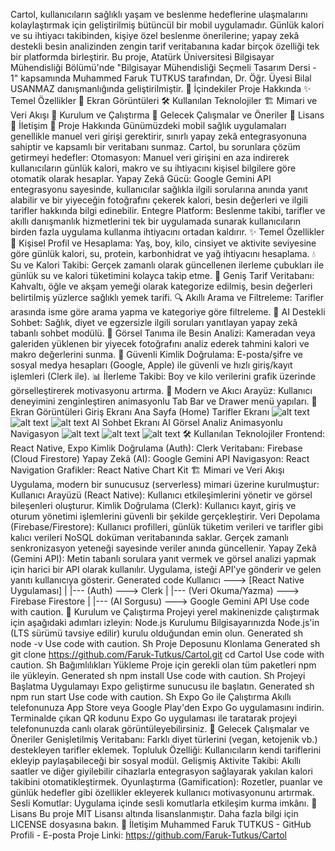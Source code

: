 Cartol, kullanıcıların sağlıklı yaşam ve beslenme hedeflerine ulaşmalarını kolaylaştırmak için geliştirilmiş bütüncül bir mobil uygulamadır. Günlük kalori ve su ihtiyacı takibinden, kişiye özel beslenme önerilerine; yapay zekâ destekli besin analizinden zengin tarif veritabanına kadar birçok özelliği tek bir platformda birleştirir.
Bu proje, Atatürk Üniversitesi Bilgisayar Mühendisliği Bölümü'nde "Bilgisayar Mühendisliği Seçmeli Tasarım Dersi - 1" kapsamında Muhammed Faruk TUTKUS tarafından, Dr. Öğr. Üyesi Bilal USANMAZ danışmanlığında geliştirilmiştir.
📜 İçindekiler
Proje Hakkında
✨ Temel Özellikler
📸 Ekran Görüntüleri
🛠️ Kullanılan Teknolojiler
🏗️ Mimari ve Veri Akışı
🚀 Kurulum ve Çalıştırma
🔮 Gelecek Çalışmalar ve Öneriler
📄 Lisans
📧 İletişim
📖 Proje Hakkında
Günümüzdeki mobil sağlık uygulamaları genellikle manuel veri girişi gerektirir, sınırlı yapay zekâ entegrasyonuna sahiptir ve kapsamlı bir veritabanı sunmaz. Cartol, bu sorunlara çözüm getirmeyi hedefler:
Otomasyon: Manuel veri girişini en aza indirerek kullanıcıların günlük kalori, makro ve su ihtiyacını kişisel bilgilere göre otomatik olarak hesaplar.
Yapay Zekâ Gücü: Google Gemini API entegrasyonu sayesinde, kullanıcılar sağlıkla ilgili sorularına anında yanıt alabilir ve bir yiyeceğin fotoğrafını çekerek kalori, besin değerleri ve ilgili tarifler hakkında bilgi edinebilir.
Entegre Platform: Beslenme takibi, tarifler ve akıllı danışmanlık hizmetlerini tek bir uygulamada sunarak kullanıcıların birden fazla uygulama kullanma ihtiyacını ortadan kaldırır.
✨ Temel Özellikler
👤 Kişisel Profil ve Hesaplama: Yaş, boy, kilo, cinsiyet ve aktivite seviyesine göre günlük kalori, su, protein, karbonhidrat ve yağ ihtiyacını hesaplama.
💧 Su ve Kalori Takibi: Gerçek zamanlı olarak güncellenen ilerleme çubukları ile günlük su ve kalori tüketimini kolayca takip etme.
🥗 Geniş Tarif Veritabanı: Kahvaltı, öğle ve akşam yemeği olarak kategorize edilmiş, besin değerleri belirtilmiş yüzlerce sağlıklı yemek tarifi.
🔍 Akıllı Arama ve Filtreleme: Tarifler arasında isme göre arama yapma ve kategoriye göre filtreleme.
🤖 AI Destekli Sohbet: Sağlık, diyet ve egzersizle ilgili soruları yanıtlayan yapay zekâ tabanlı sohbet modülü.
📸 Görsel Tanıma ile Besin Analizi: Kameradan veya galeriden yüklenen bir yiyecek fotoğrafını analiz ederek tahmini kalori ve makro değerlerini sunma.
🔐 Güvenli Kimlik Doğrulama: E-posta/şifre ve sosyal medya hesapları (Google, Apple) ile güvenli ve hızlı giriş/kayıt işlemleri (Clerk ile).
📊 İlerleme Takibi: Boy ve kilo verilerini grafik üzerinde görselleştirerek motivasyonu artırma.
🎨 Modern ve Akıcı Arayüz: Kullanıcı deneyimini zenginleştiren animasyonlu Tab Bar ve Drawer menü yapıları.
📸 Ekran Görüntüleri
Giriş Ekranı	Ana Sayfa (Home)	Tarifler Ekranı
![alt text](link-buraya-gelecek/signin.png)
![alt text](link-buraya-gelecek/home.png)
![alt text](link-buraya-gelecek/recipes.png)
AI Sohbet Ekranı	AI Görsel Analiz	Animasyonlu Navigasyon
![alt text](link-buraya-gelecek/ai-chat.png)
![alt text](link-buraya-gelecek/ai-vision.png)
![alt text](link-buraya-gelecek/navigation.gif)
🛠️ Kullanılan Teknolojiler
Frontend: React Native, Expo
Kimlik Doğrulama (Auth): Clerk
Veritabanı: Firebase (Cloud Firestore)
Yapay Zekâ (AI): Google Gemini API
Navigasyon: React Navigation
Grafikler: React Native Chart Kit
🏗️ Mimari ve Veri Akışı
Uygulama, modern bir sunucusuz (serverless) mimari üzerine kurulmuştur:
Kullanıcı Arayüzü (React Native): Kullanıcı etkileşimlerini yönetir ve görsel bileşenleri oluşturur.
Kimlik Doğrulama (Clerk): Kullanıcı kayıt, giriş ve oturum yönetimi işlemlerini güvenli bir şekilde gerçekleştirir.
Veri Depolama (Firebase/Firestore): Kullanıcı profilleri, günlük tüketim verileri ve tarifler gibi kalıcı verileri NoSQL doküman veritabanında saklar. Gerçek zamanlı senkronizasyon yeteneği sayesinde veriler anında güncellenir.
Yapay Zekâ (Gemini API): Metin tabanlı sorulara yanıt vermek ve görsel analizi yapmak için harici bir API olarak kullanılır. Uygulama, isteği API'ye gönderir ve gelen yanıtı kullanıcıya gösterir.
Generated code
Kullanıcı ---> [React Native Uygulaması]
              |
              |--- (Auth) ---> Clerk
              |
              |--- (Veri Okuma/Yazma) ---> Firebase Firestore
              |
              |--- (AI Sorgusu) ---> Google Gemini API
Use code with caution.
🚀 Kurulum ve Çalıştırma
Projeyi yerel makinenizde çalıştırmak için aşağıdaki adımları izleyin:
Node.js Kurulumu
Bilgisayarınızda Node.js'in (LTS sürümü tavsiye edilir) kurulu olduğundan emin olun.
Generated sh
node -v
Use code with caution.
Sh
Proje Deposunu Klonlama
Generated sh
git clone https://github.com/Faruk-Tutkus/Cartol.git
cd Cartol
Use code with caution.
Sh
Bağımlılıkları Yükleme
Proje için gerekli olan tüm paketleri npm ile yükleyin.
Generated sh
npm install
Use code with caution.
Sh
Projeyi Başlatma
Uygulamayı Expo geliştirme sunucusu ile başlatın.
Generated sh
npm run start
Use code with caution.
Sh
Expo Go ile Çalıştırma
Akıllı telefonunuza App Store veya Google Play'den Expo Go uygulamasını indirin.
Terminalde çıkan QR kodunu Expo Go uygulaması ile taratarak projeyi telefonunuzda canlı olarak görüntüleyebilirsiniz.
🔮 Gelecek Çalışmalar ve Öneriler
Genişletilmiş Veritabanı: Farklı diyet türlerini (vegan, ketojenik vb.) destekleyen tarifler eklemek.
Topluluk Özelliği: Kullanıcıların kendi tariflerini ekleyip paylaşabileceği bir sosyal modül.
Gelişmiş Aktivite Takibi: Akıllı saatler ve diğer giyilebilir cihazlarla entegrasyon sağlayarak yakılan kalori takibini otomatikleştirmek.
Oyunlaştırma (Gamification): Rozetler, puanlar ve günlük hedefler gibi özellikler ekleyerek kullanıcı motivasyonunu artırmak.
Sesli Komutlar: Uygulama içinde sesli komutlarla etkileşim kurma imkânı.
📄 Lisans
Bu proje MIT Lisansı altında lisanslanmıştır. Daha fazla bilgi için LICENSE dosyasına bakın.
📧 İletişim
Muhammed Faruk TUTKUS - GitHub Profili - E-posta
Proje Linki: https://github.com/Faruk-Tutkus/Cartol

